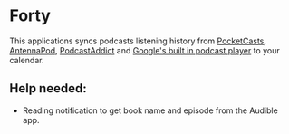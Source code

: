 # Forty

This applications syncs podcasts listening history from [PocketCasts](http://www.shiftyjelly.com/pocketcasts), [AntennaPod](http://antennapod.org/), [PodcastAddict](http://podcastaddict.fr/about/) and [Google's built in podcast player](https://9to5google.com/2018/03/19/google-android-app-podcast-update/) to your calendar.

## Help needed:
- Reading notification to get book name and episode from the Audible app.
